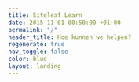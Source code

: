 ```yaml
---
title: Siteleaf Learn
date: 2015-11-01 00:50:00 +01:00
permalink: "/"
header_title: Hoe kunnen we helpen?
regenerate: true
nav_toggle: false
color: blue
layout: landing
---
```


